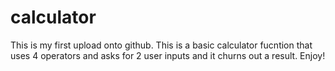 # calculator
This is my first upload onto github. This is a basic calculator fucntion that uses 4 operators
and asks for 2 user inputs and it churns out a result. Enjoy!

